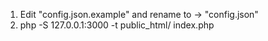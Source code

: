 1. Edit "config.json.example" and rename to -> "config.json"
2. php -S 127.0.0.1:3000 -t public_html/ index.php
